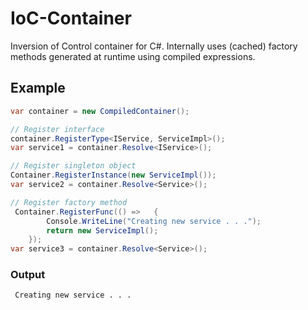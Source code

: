 # IoC-Container

Inversion of Control container for C#. Internally uses (cached) factory methods generated at runtime using compiled expressions.

## Example
```csharp
var container = new CompiledContainer();

// Register interface
container.RegisterType<IService, ServiceImpl>();
var service1 = container.Resolve<IService>();

// Register singleton object
Container.RegisterInstance(new ServiceImpl());
var service2 = container.Resolve<Service>();

// Register factory method
 Container.RegisterFunc(() =>   {
        Console.WriteLine("Creating new service . . .");
        return new ServiceImpl();
    });
var service3 = container.Resolve<Service>();
```

### Output

```
 Creating new service . . .
```
